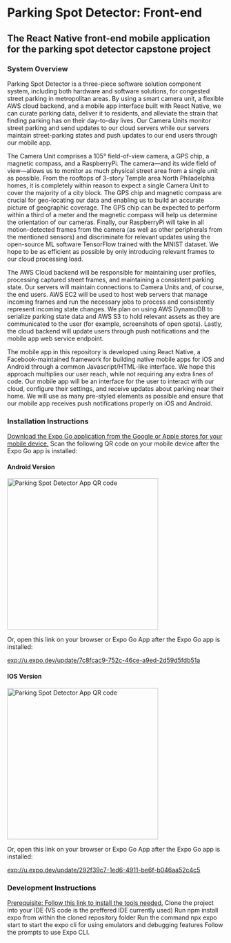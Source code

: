# Parking Spot Detector: Front-end

## The React Native front-end mobile application for the parking spot detector capstone project

### System Overview
Parking Spot Detector is a three-piece software solution component system, including both hardware and software solutions, for congested street parking in metropolitan areas. By using a smart camera unit, a flexible AWS cloud backend, and a mobile app interface built with React Native, we can curate parking data, deliver it to residents, and alleviate the strain that finding parking has on their day-to-day lives. Our Camera Units monitor street parking and send updates to our cloud servers while our servers maintain street-parking states and push updates to our end users through our mobile app. 
 
The Camera Unit comprises a 105° field-of-view camera, a GPS chip, a magnetic compass, and a RaspberryPi. The camera—and its wide field of view—allows us to monitor as much physical street area from a single unit as possible. From the rooftops of 3-story Temple area North Philadelphia homes, it is completely within reason to expect a single Camera Unit to cover the majority of a city block. The GPS chip and magnetic compass are crucial for geo-locating our data and enabling us to build an accurate picture of geographic coverage. The GPS chip can be expected to perform within a third of a meter and the magnetic compass will help us determine the orientation of our cameras. Finally, our RaspberryPi will take in all motion-detected frames from the camera (as well as other peripherals from the mentioned sensors) and discriminate for relevant updates using the open-source ML software TensorFlow trained with the MNIST dataset. We hope to be as efficient as possible by only introducing relevant frames to our cloud processing load. 
 
The AWS Cloud backend will be responsible for maintaining user profiles, processing captured street frames, and maintaining a consistent parking state. Our servers will maintain connections to Camera Units and, of course, the end users. AWS EC2 will be used to host web servers that manage incoming frames and run the necessary jobs to process and consistently represent incoming state changes. We plan on using AWS DynamoDB to serialize parking state data and AWS S3 to hold relevant assets as they are communicated to the user (for example, screenshots of open spots). Lastly, the cloud backend will update users through push notifications and the mobile app web service endpoint. 
 
The mobile app in this repository is developed using React Native, a Facebook-maintained framework for building native mobile apps for iOS and Android through a common Javascript/HTML-like interface. We hope this approach multiplies our user reach, while not requiring any extra lines of code. Our mobile app will be an interface for the user to interact with our cloud, configure their settings, and receive updates about parking near their home. We will use as many pre-styled elements as possible and ensure that our mobile app receives push notifications properly on iOS and Android. 

### Installation Instructions

[Download the Expo Go application from the Google or Apple stores for your mobile device.](https://expo.dev/client)
Scan the following QR code on your mobile device after the Expo Go app is installed:

#### Android Version

<img src="https://qr.expo.dev/eas-update?updateId=7c8fcac9-752c-46ce-a9ed-2d59d5fdb51a&appScheme=exp&host=u.expo.dev" width="350" alt="Parking Spot Detector App QR code">

Or, open this link on your browser or Expo Go App after the Expo Go app is installed:

[exp://u.expo.dev/update/7c8fcac9-752c-46ce-a9ed-2d59d5fdb51a](exp://u.expo.dev/update/7c8fcac9-752c-46ce-a9ed-2d59d5fdb51a)


####  IOS  Version

<img src="https://qr.expo.dev/eas-update?updateId=292f39c7-1ed6-4911-be6f-b046aa52c4c5&appScheme=exp&host=u.expo.dev" width="350" alt="Parking Spot Detector App QR code">

Or, open this link on your browser or Expo Go App after the Expo Go app is installed:

[exp://u.expo.dev/update/292f39c7-1ed6-4911-be6f-b046aa52c4c5](exp://u.expo.dev/update/292f39c7-1ed6-4911-be6f-b046aa52c4c5)

### Development Instructions

[Prerequisite: Follow this link to install the tools needed.](https://docs.expo.dev/get-started/installation/)
Clone the project into your IDE (VS code is the preffered IDE currently used)
Run npm install expo from within the cloned repository folder
Run the command npx expo start to start the expo cli for using emulators and debugging features
Follow the prompts to use Expo CLI.
